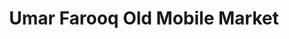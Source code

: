 ---
title: "Umar Farooq Old Mobile Market"
url: /karachi/umar-farooq-old-mobile-market/
shop: mall
---